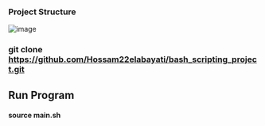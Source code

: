 ### Project Structure 
![image](https://github.com/user-attachments/assets/9be2265a-f118-4648-82c6-c72e1ee5c2ac)


### git clone https://github.com/Hossam22elabayati/bash_scripting_project.git

## Run Program 
#### source main.sh 
